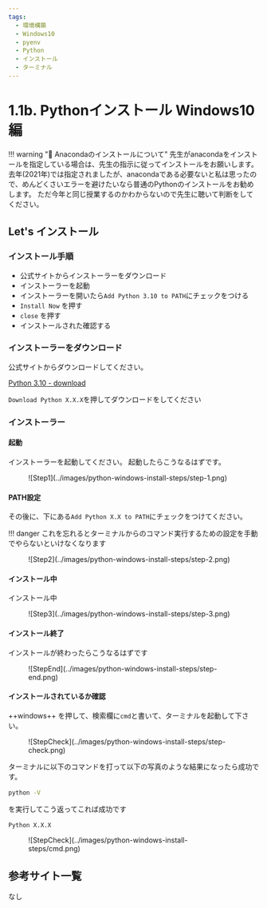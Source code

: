 ```yaml
---
tags:
  - 環境構築
  - Windows10
  - pyenv
  - Python
  - インストール
  - ターミナル
---
```


# 1.1b. Pythonインストール Windows10編

!!! warning ":snake: Anacondaのインストールについて"
    先生がanacondaをインストールを指定している場合は、先生の指示に従ってインストールをお願いします。
    去年(2021年)では指定されましたが、anacondaである必要ないと私は思ったので、めんどくさいエラーを避けたいなら普通のPythonのインストールをお勧めします。
    ただ今年と同じ授業するのかわからないので先生に聴いて判断をしてください。

## Let's インストール

### インストール手順
- 公式サイトからインストーラーをダウンロード
- インストーラーを起動
- インストーラーを開いたら`Add Python 3.10 to PATH`にチェックをつける
- `Install Now` を押す
- `close` を押す
- インストールされた確認する

### インストーラーをダウンロード

公式サイトからダウンロードしてください。

[Python 3.10 - download](https://www.python.org/downloads/)

`Download Python X.X.X`を押してダウンロードをしてください

### インストーラー

#### 起動
インストーラーを起動してください。
起動したらこうなるはずです。

<figure markdown>
![Step1](../images/python-windows-install-steps/step-1.png)
</figure>

#### PATH設定

その後に、下にある`Add Python X.X to PATH`にチェックをつけてください。

!!! danger
    これを忘れるとターミナルからのコマンド実行するための設定を手動でやらないといけなくなります

<figure markdown>
![Step2](../images/python-windows-install-steps/step-2.png)
</figure>

#### インストール中

インストール中

<figure markdown>
![Step3](../images/python-windows-install-steps/step-3.png)
</figure>

#### インストール終了
インストールが終わったらこうなるはずです

<figure markdown>
![StepEnd](../images/python-windows-install-steps/step-end.png)
</figure>

#### インストールされているか確認

++windows++ を押して、検索欄に`cmd`と書いて、ターミナルを起動して下さい。

<figure markdown>
![StepCheck](../images/python-windows-install-steps/step-check.png)
</figure>

ターミナルに以下のコマンドを打って以下の写真のような結果になったら成功です。

```cmd title="cmd"
python -V
```
を実行してこう返ってこれば成功です
```cmd title="cmd"
Python X.X.X
```

<figure markdown>
![StepCheck](../images/python-windows-install-steps/cmd.png)
</figure>

## 参考サイト一覧
なし